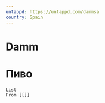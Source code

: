```yaml
---
untappd: https://untappd.com/dammsa
country: Spain
---
```

# Damm

# Пиво

```dataview
List 
From [[]]

```
